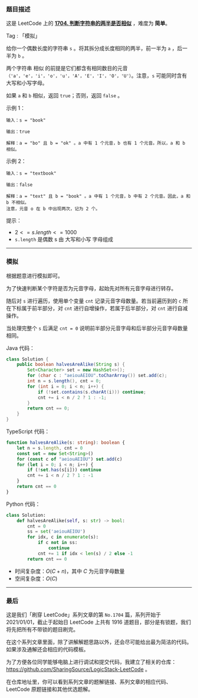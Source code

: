 ### 题目描述

这是 LeetCode 上的 **[1704. 判断字符串的两半是否相似](https://leetcode.cn/problems/determine-if-string-halves-are-alike/solution/by-ac_oier-u26p/)** ，难度为 **简单**。

Tag : 「模拟」



给你一个偶数长度的字符串 `s` 。将其拆分成长度相同的两半，前一半为 `a` ，后一半为 `b` 。

两个字符串 相似 的前提是它们都含有相同数目的元音`（'a'，'e'，'i'，'o'，'u'，'A'，'E'，'I'，'O'，'U'）`。注意，`s` 可能同时含有大写和小写字母。

如果 `a` 和 `b` 相似，返回 `true`；否则，返回 `false` 。

示例 1：
```
输入：s = "book"

输出：true

解释：a = "bo" 且 b = "ok" 。a 中有 1 个元音，b 也有 1 个元音。所以，a 和 b 相似。
```
示例 2：
```
输入：s = "textbook"

输出：false

解释：a = "text" 且 b = "book" 。a 中有 1 个元音，b 中有 2 个元音。因此，a 和 b 不相似。
注意，元音 o 在 b 中出现两次，记为 2 个。
```

提示：
* $2 <= s.length <= 1000$
* `s.length` 是偶数
s 由 大写和小写 字母组成

---

### 模拟

根据题意进行模拟即可。

为了快速判断某个字符是否为元音字母，起始先对所有元音字母进行转存。

随后对 `s` 进行遍历，使用单个变量 `cnt` 记录元音字母数量。若当前遍历到的 `c` 所在下标属于前半部分，对 `cnt` 进行自增操作，若属于后半部分，对 `cnt` 进行自减操作。

当处理完整个 `s` 后满足 `cnt = 0` 说明前半部分元音字母和后半部分元音字母数量相同。

Java 代码：
```Java
class Solution {
    public boolean halvesAreAlike(String s) {
        Set<Character> set = new HashSet<>();
        for (char c : "aeiouAEIOU".toCharArray()) set.add(c);
        int n = s.length(), cnt = 0;
        for (int i = 0; i < n; i++) {
            if (!set.contains(s.charAt(i))) continue;
            cnt += i < n / 2 ? 1 : -1;
        }
        return cnt == 0;
    }
}
```
TypeScript 代码：
```TypeScript
function halvesAreAlike(s: string): boolean {
    let n = s.length, cnt = 0
    const set = new Set<String>()
    for (const c of "aeiouAEIOU") set.add(c)
    for (let i = 0; i < n; i++) {
        if (!set.has(s[i])) continue
        cnt += i < n / 2 ? 1 : -1
    }
    return cnt == 0
}
```
Python 代码：
```Python
class Solution:
    def halvesAreAlike(self, s: str) -> bool:
        cnt = 0
        ss = set('aeiouAEIOU')
        for idx, c in enumerate(s):
            if c not in ss:
                continue
            cnt += 1 if idx < len(s) / 2 else -1
        return cnt == 0
```
* 时间复杂度：$O(C + n)$，其中 $C$ 为元音字母数量
* 空间复杂度：$O(C)$

---

### 最后

这是我们「刷穿 LeetCode」系列文章的第 `No.1704` 篇，系列开始于 2021/01/01，截止于起始日 LeetCode 上共有 1916 道题目，部分是有锁题，我们将先把所有不带锁的题目刷完。

在这个系列文章里面，除了讲解解题思路以外，还会尽可能给出最为简洁的代码。如果涉及通解还会相应的代码模板。

为了方便各位同学能够电脑上进行调试和提交代码，我建立了相关的仓库：https://github.com/SharingSource/LogicStack-LeetCode 。

在仓库地址里，你可以看到系列文章的题解链接、系列文章的相应代码、LeetCode 原题链接和其他优选题解。

